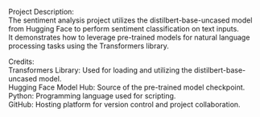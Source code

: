 Project Description:</br>
The sentiment analysis project utilizes the distilbert-base-uncased model from Hugging Face to perform sentiment classification on text inputs.</br>
It demonstrates how to leverage pre-trained models for natural language processing tasks using the Transformers library.

Credits:</br>
Transformers Library: Used for loading and utilizing the distilbert-base-uncased model.</br>
Hugging Face Model Hub: Source of the pre-trained model checkpoint.</br>
Python: Programming language used for scripting.</br>
GitHub: Hosting platform for version control and project collaboration.</br>
